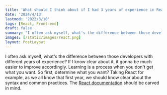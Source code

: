 ```yaml
---
title: 'What should I think about if I had 3 years of experience in React?'
date: '2024/4/13'
lastmod: '2022/3/10'
tags: [React, Front-end]
draft: false
summary: "I often ask myself, what's the difference between those developers with different years of experience? If I know clear about it, it gonna be much easier to improve accordingly."
images: [/static/images/react.png]
layout: PostLayout
---
```


I often ask myself, what's the difference between those developers with different years of experience? 
If I know clear about it, it gonna be much easier to improve accordingly.
Learning is a process when you don't get what you want. So first, determine what you want?
Taking React for example, as we all know that first year, we should know clear about the syntax and common practices.
The [React documentation](https://react.dev/learn) should be carved in mind. 
